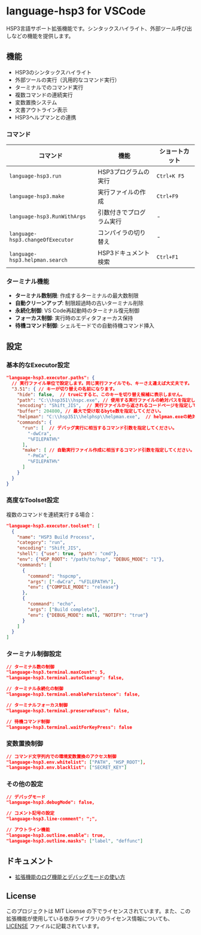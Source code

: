 # language-hsp3 for VSCode

HSP3言語サポート拡張機能です。シンタックスハイライト、外部ツール呼び出しなどの機能を提供します。

## 機能

- HSP3のシンタックスハイライト
- 外部ツールの実行（汎用的なコマンド実行）
- ターミナルでのコマンド実行
- 複数コマンドの連続実行
- 変数置換システム
- 文書アウトライン表示
- HSP3ヘルプマンとの連携

### コマンド

| コマンド | 機能 | ショートカット |
|---------|------|-------------|
| `language-hsp3.run` | HSP3プログラムの実行 | `Ctrl+K F5` |
| `language-hsp3.make` | 実行ファイルの作成 | `Ctrl+F9` |
| `language-hsp3.RunWithArgs` | 引数付きでプログラム実行 | - |
| `language-hsp3.changeOfExecutor` | コンパイラの切り替え | - |
| `language-hsp3.helpman.search` | HSP3ドキュメント検索 | `Ctrl+F1` |

### ターミナル機能

- **ターミナル数制限**: 作成するターミナルの最大数制限
- **自動クリーンアップ**: 制限超過時の古いターミナル削除
- **永続化制御**: VS Code再起動時のターミナル復元制御
- **フォーカス制御**: 実行時のエディタフォーカス保持
- **待機コマンド制御**: シェルモードでの自動待機コマンド挿入

## 設定

### 基本的なExecutor設定

```json
"language-hsp3.executor.paths": {
  // 実行ファイル単位で設定します。同じ実行ファイルでも、キーさえ違えば大丈夫です。
  "3.51": { // キーが切り替えの名前になります。
    "hide": false,  // trueにすると、このキーを切り替え候補に表示しません。
    "path": "C:\\hsp351\\hspc.exe", // 使用する実行ファイルの絶対パスを指定してください。
    "encoding": "Shift_JIS",  // 実行ファイルから返されるコードページを指定してください。
    "buffer": 204800, // 最大で受け取るbyte数を指定してください。
    "helpman": "C:\\hsp351\\helphsp\\helpman.exe",  // helpman.exeの絶対パスを指定してください。
    "commands": {
      "run": [  // デバッグ実行に相当するコマンド引数を指定してください。
        "-dwCra",
        "%FILEPATH%"
      ],
      "make": [ // 自動実行ファイル作成に相当するコマンド引数を指定してください。
        "-PmCa",
        "%FILEPATH%"
      ]
    }
  }
}
```

### 高度なToolset設定

複数のコマンドを連続実行する場合：

```json
"language-hsp3.executor.toolset": [
  {
    "name": "HSP3 Build Process",
    "category": "run",
    "encoding": "Shift_JIS",
    "shell": {"use": true, "path": "cmd"},
    "env": {"HSP_ROOT": "/path/to/hsp", "DEBUG_MODE": "1"},
    "commands": [
      {
        "command": "hspcmp",
        "args": ["-dwCra", "%FILEPATH%"],
        "env": {"COMPILE_MODE": "release"}
      },
      {
        "command": "echo",
        "args": ["Build complete"],
        "env": {"DEBUG_MODE": null, "NOTIFY": "true"}
      }
    ]
  }
]
```

### ターミナル制御設定

```json
// ターミナル数の制御
"language-hsp3.terminal.maxCount": 5,
"language-hsp3.terminal.autoCleanup": false,

// ターミナル永続化の制御
"language-hsp3.terminal.enablePersistence": false,

// ターミナルフォーカス制御
"language-hsp3.terminal.preserveFocus": false,

// 待機コマンド制御
"language-hsp3.terminal.waitForKeyPress": false
```

### 変数置換制御

```json
// コマンド文字列内での環境変数置換のアクセス制御
"language-hsp3.env.whitelist": ["PATH", "HSP_ROOT"],
"language-hsp3.env.blacklist": ["SECRET_KEY"]
```

### その他の設定

```json
// デバッグモード
"language-hsp3.debugMode": false,

// コメント記号の設定
"language-hsp3.line-comment": ";",

// アウトライン機能
"language-hsp3.outline.enable": true,
"language-hsp3.outline.masks": ["label", "deffunc"]
```

## ドキュメント

- [拡張機能のログ機能とデバッグモードの使い方](./doc/logging.md)

## License

このプロジェクトは MIT License の下でライセンスされています。また、この拡張機能が使用している依存ライブラリのライセンス情報についても、[LICENSE](./LICENSE) ファイルに記載されています。
